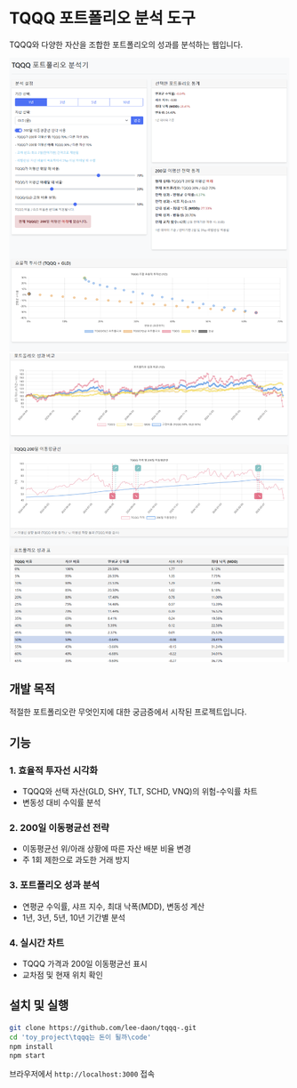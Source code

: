 # TQQQ 포트폴리오 분석 도구

TQQQ와 다양한 자산을 조합한 포트폴리오의 성과를 분석하는 웹입니다.

![포트폴리오 성과 비교](code/images/preview1_v0.1.0.png)
![포트폴리오 분석](code/images/preview2_v0.1.0.png)

## 개발 목적

적절한 포트폴리오란 무엇인지에 대한 궁금증에서 시작된 프로젝트입니다.

## 기능

### 1. 효율적 투자선 시각화
- TQQQ와 선택 자산(GLD, SHY, TLT, SCHD, VNQ)의 위험-수익률 차트
- 변동성 대비 수익률 분석

### 2. 200일 이동평균선 전략
- 이동평균선 위/아래 상황에 따른 자산 배분 비율 변경
- 주 1회 제한으로 과도한 거래 방지

### 3. 포트폴리오 성과 분석
- 연평균 수익률, 샤프 지수, 최대 낙폭(MDD), 변동성 계산
- 1년, 3년, 5년, 10년 기간별 분석

### 4. 실시간 차트
- TQQQ 가격과 200일 이동평균선 표시
- 교차점 및 현재 위치 확인

## 설치 및 실행

```bash
git clone https://github.com/lee-daon/tqqq-.git
cd 'toy_project\tqqq는 돈이 될까\code'
npm install
npm start
```

브라우저에서 `http://localhost:3000` 접속
